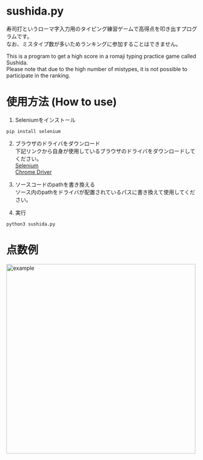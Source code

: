 # sushida.py
寿司打というローマ字入力用のタイピング練習ゲームで高得点を叩き出すプログラムです。  
なお、ミスタイプ数が多いためランキングに参加することはできません。

This is a program to get a high score in a romaji typing practice game called Sushida.  
Please note that due to the high number of mistypes, it is not possible to participate in the ranking.
# 使用方法 (How to use)
1. Seleniumをインストール
```
pip install selenium
```
2. ブラウザのドライバをダウンロード  
下記リンクから自身が使用しているブラウザのドライバをダウンロードしてください。  
[Selenium](https://www.selenium.dev/downloads/)  
[Chrome Driver](https://chromedriver.chromium.org/downloads)

3. ソースコードのpathを書き換える  
ソース内のpathをドライバが配置されているパスに書き換えて使用してください。  
4. 実行
```
python3 sushida.py
```

# 点数例
<img width="499" alt="example" src="https://user-images.githubusercontent.com/52772923/81174534-00ab6b80-8fdd-11ea-8767-354fc8a108ef.png">
